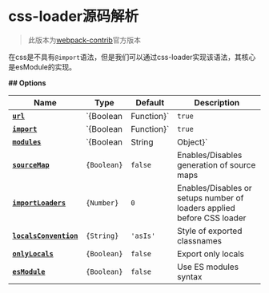 # css-loader源码解析

> 此版本为[webpack-contrib](https://github.com/webpack-contrib)官方版本

在css是不具有`@import`语法，但是我们可以通过css-loader实现该语法，其核心是esModule的实现。

**## Options**

| Name                                                         | Type                      | Default  | Description                                                  |
| ------------------------------------------------------------ | ------------------------- | -------- | ------------------------------------------------------------ |
| **[`url`](https://github.com/webpack-contrib/css-loader#url)** | `{Boolean|Function}`      | `true`   | Enables/Disables `url`/`image-set` functions handling        |
| **[`import`](https://github.com/webpack-contrib/css-loader#import)** | `{Boolean|Function}`      | `true`   | Enables/Disables `@import` at-rules handling                 |
| **[`modules`](https://github.com/webpack-contrib/css-loader#modules)** | `{Boolean|String|Object}` | `false`  | Enables/Disables CSS Modules and their configuration         |
| **[`sourceMap`](https://github.com/webpack-contrib/css-loader#sourcemap)** | `{Boolean}`               | `false`  | Enables/Disables generation of source maps                   |
| **[`importLoaders`](https://github.com/webpack-contrib/css-loader#importloaders)** | `{Number}`                | `0`      | Enables/Disables or setups number of loaders applied before CSS loader |
| **[`localsConvention`](https://github.com/webpack-contrib/css-loader#localsconvention)** | `{String}`                | `'asIs'` | Style of exported classnames                                 |
| **[`onlyLocals`](https://github.com/webpack-contrib/css-loader#onlylocals)** | `{Boolean}`               | `false`  | Export only locals                                           |
| **[`esModule`](https://github.com/webpack-contrib/css-loader#esmodule)** | `{Boolean}`               | `false`  | Use ES modules syntax                                        |

